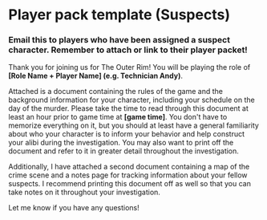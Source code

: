 # Player pack template (Suspects)
### Email this to players who have been assigned a suspect character. Remember to attach or link to their player packet!

Thank you for joining us for The Outer Rim!  You will be playing the role of **[Role Name + Player Name] (e.g. Technician Andy)**.
 
Attached is a document containing the rules of the game and the background information for your character, including your schedule on the day of the murder.  Please take the time to read through this document at least an hour prior to game time at **[game time]**.  You don't have to memorize everything on it, but you should at least have a general familiarity about who your character is to inform your behavior and help construct your alibi during the investigation.  You may also want to print off the document and refer to it in greater detail throughout the investigation.

Additionally, I have attached a second document containing a map of the crime scene and a notes page for tracking information about your fellow suspects. I recommend printing this document off as well so that you can take notes on it throughout your investigation.
 
Let me know if you have any questions!
